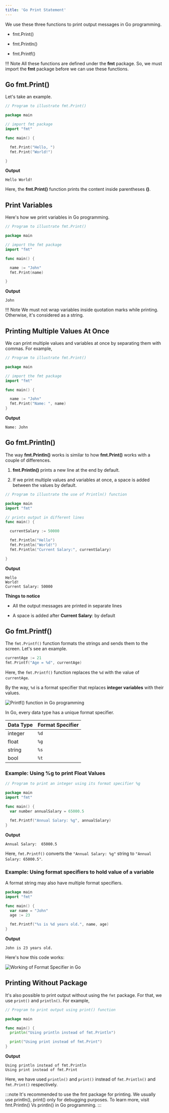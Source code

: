 ```yaml
---
title: 'Go Print Statement'
---
```


We use these three functions to print output messages in Go programming.

- fmt.Print()

- fmt.Println()

- fmt.Printf()

!!! Note
All these functions are defined under the **fmt** package. So, we must import the **fmt** package before we can use these functions.

## Go fmt.Print()

Let's take an example.

```go
// Program to illustrate fmt.Print()

package main

// import fmt package
import "fmt"

func main() {

  fmt.Print("Hello, ")
  fmt.Print("World!")

}
```

**Output**

```text
Hello World!
```

Here, the **fmt.Print()** function prints the content inside parentheses **()**.

## Print Variables

Here's how we print variables in Go programming.

```go
// Program to illustrate fmt.Print()

package main

// import the fmt package
import "fmt"

func main() {

  name := "John"
  fmt.Print(name)

}
```

**Output**

```text
John
```

!!! Note
We must not wrap variables inside quotation marks while printing. Otherwise, it's considered as a string.

## Printing Multiple Values At Once

We can print multiple values and variables at once by separating them with commas. For example,

```go
// Program to illustrate fmt.Print()

package main

// import the fmt package
import "fmt"

func main() {

  name := "John"
  fmt.Print("Name: ", name)
}
```

**Output**

```text
Name: John
```

## Go fmt.Println()

The way **fmt.Println()** works is similar to how **fmt.Print()** works with a couple of differences.

1. **fmt.Println()** prints a new line at the end by default.

2. If we print multiple values and variables at once, a space is added between the values by default.

```go
// Program to illustrate the use of Println() function

package main
import "fmt"

// prints output in different lines
func main() {

  currentSalary := 50000

  fmt.Println("Hello")
  fmt.Println("World!")
  fmt.Println("Current Salary:", currentSalary)

}
```

**Output**

```text
Hello
World!
Current Salary: 50000
```

**Things to notice**

- All the output messages are printed in separate lines

- A space is added after **Current Salary**: by default

## Go fmt.Printf()

The `fmt.Printf()` function formats the strings and sends them to the screen. Let's see an example.

```go
currentAge := 21
fmt.Printf("Age = %d", currentAge)
```

Here, the `fmt.Printf()` function replaces the `%d` with the value of `currentAge`.

By the way, `%d` is a format specifier that replaces **integer variables** with their values.

![Printf() function in Go programming](/images/programming-language/go/introduction/print-statement/go-printf-function.png)

In Go, every data type has a unique format specifier.

| Data Type | Format Specifier |
| --------- | ---------------- |
| integer   | `%d`             |
| float     | `%g`             |
| string    | `%s`             |
| bool      | `%t`             |

### Example: Using %g to print Float Values

```go
// Program to print an integer using its format specifier %g

package main
import "fmt"

func main() {
  var number annualSalary = 65000.5

  fmt.Printf("Annual Salary: %g", annualSalary)
}
```

**Output**

```text
Annual Salary:  65000.5
```

Here, `fmt.Printf()` converts the `"Annual Salary: %g"` string to `"Annual Salary: 65000.5"`.

### Example: Using format specifiers to hold value of a variable

A format string may also have multiple format specifiers.

```go
package main
import "fmt"

func main() {
  var name = "John"
  age := 23

  fmt.Printf("%s is %d years old.", name, age)
}
```

**Output**

```text
John is 23 years old.
```

Here's how this code works:

![Working of Format Specifier in Go](/images/programming-language/go/introduction/print-statement/go-format-specifier.png)

## Printing Without Package

It's also possible to print output without using the `fmt` package. For that, we use `print()` and `println()`. For example,

```go
// Program to print output using print() function

package main

func main() {
  println("Using println instead of fmt.Println")

  print("Using print instead of fmt.Print")
}
```

**Output**

```text
Using println instead of fmt.Println
Using print instead of fmt.Print
```

Here, we have used `println()` and `print()` instead of `fmt.Println()` and `fmt.Print()` respectively.

:::note
It's recommended to use the fmt package for printing. We usually use println(), print() only for debugging purposes. To learn more, visit fmt.Println() Vs println() in Go programming.
:::

